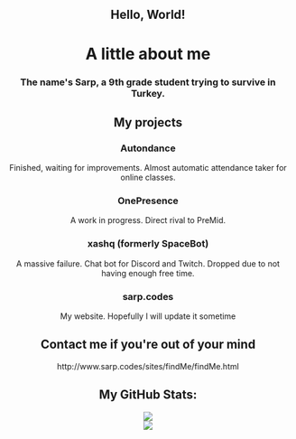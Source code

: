 ## <div align=center>Hello, World!</div>

# <div align=center>A little about me</div>

### <div align=center>The name's Sarp, a 9th grade student trying to survive in Turkey. </div>

## <div align=center>My projects</div>

### <div align=center>Autondance</div>

<div align=center>Finished, waiting for improvements. Almost automatic attendance taker for online classes.</div>

### <div align=center>OnePresence</div>

<div align=center>A work in progress. Direct rival to PreMid.</div>

### <div align=center>xashq (formerly SpaceBot)</div>

<div align=center>A massive failure. Chat bot for Discord and Twitch. Dropped due to not having enough free time.</div>

### <div align=center>sarp.codes</div>

<div align=center>My website. Hopefully I will update it sometime</div>

## <div align=center>Contact me if you're out of your mind</div>

<div align=center>http://www.sarp.codes/sites/findMe/findMe.html</div>

## <div align=center>My GitHub Stats:</div>

<div align=center><img src="https://github-readme-stats.vercel.app/api?username=ssarpv&show_icons=true&" /></div>
<div align=center><img src="https://github-readme-stats.vercel.app/api/top-langs/?username=ssarpv&layout=compact" /></div>
